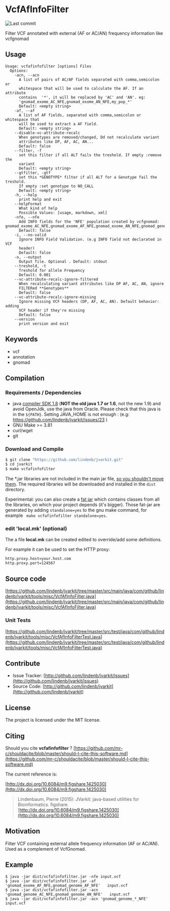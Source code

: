 # VcfAfInfoFilter

![Last commit](https://img.shields.io/github/last-commit/lindenb/jvarkit.png)

Filter VCF annotated with external (AF or AC/AN) frequency information like vcfgnomad


## Usage

```
Usage: vcfafinfofilter [options] Files
  Options:
    -acn, --acn
      A list of pairs of AC/AF fields separated with comma,semicolon or 
      whitespace that will be used to calculate the AF. If an attribute 
      contains  '*', it will be replaced by 'AC' and 'AN'. eg: 
      'gnomad_exome_AC_NFE,gnomad_exome_AN_NFE,my_pop_*' 
      Default: <empty string>
    -af, --af
      A list of AF fields, separated with comma,semicolon or whitespace that 
      will be used to extract a AF field.
      Default: <empty string>
    --disable-vc-attribute-recalc
      When genotypes are removed/changed, Dd not recalculate variant 
      attributes like DP, AF, AC, AN...
      Default: false
    --filter, -f
      set this filter if all ALT fails the treshold. If empty :remove the 
      variant 
      Default: <empty string>
    --gtfilter, -gtf
      set this *GENOTYPE* filter if all ALT for a Genotype fail the treshold. 
      If empty :set genotype to NO_CALL
      Default: <empty string>
    -h, --help
      print help and exit
    --helpFormat
      What kind of help
      Possible Values: [usage, markdown, xml]
    -nfe, --nfe
      Add INFO fields for the 'NFE' population created by vcfgnomad: gnomad_exome_AC_NFE,gnomad_exome_AF_NFE,gnomad_exome_AN_NFE,gnomad_genome_AC_NFE,gnomad_genome_AF_NFE,gnomad_genome_AN_NF
      Default: false
    -i, --no-valid
      Ignore INFO Field Validation. (e.g INFO field not declarated in VCF 
      header) 
      Default: false
    -o, --output
      Output file. Optional . Default: stdout
    --treshold, -t
      Treshold for allele Frequency
      Default: 0.001
    --vc-attribute-recalc-ignore-filtered
      When recalculating variant attributes like DP AF, AC, AN, ignore 
      FILTERed **Genotypes**
      Default: false
    --vc-attribute-recalc-ignore-missing
      Ignore missing VCF headers (DP, AF, AC, AN). Default behavior: adding 
      VCF header if they're missing
      Default: false
    --version
      print version and exit

```


## Keywords

 * vcf
 * annotation
 * gnomad


## Compilation

### Requirements / Dependencies

* java [compiler SDK 1.8](http://www.oracle.com/technetwork/java/index.html) (**NOT the old java 1.7 or 1.6**, not the new 1.9) and avoid OpenJdk, use the java from Oracle. Please check that this java is in the `${PATH}`. Setting JAVA_HOME is not enough : (e.g: https://github.com/lindenb/jvarkit/issues/23 )
* GNU Make >= 3.81
* curl/wget
* git


### Download and Compile

```bash
$ git clone "https://github.com/lindenb/jvarkit.git"
$ cd jvarkit
$ make vcfafinfofilter
```

The *.jar libraries are not included in the main jar file, [so you shouldn't move them](https://github.com/lindenb/jvarkit/issues/15#issuecomment-140099011 ).
The required libraries will be downloaded and installed in the `dist` directory.

Experimental: you can also create a [fat jar](https://stackoverflow.com/questions/19150811/) which contains classes from all the libraries, on which your project depends (it's bigger). Those fat-jar are generated by adding `standalone=yes` to the gnu make command, for example ` make vcfafinfofilter standalone=yes`.

### edit 'local.mk' (optional)

The a file **local.mk** can be created edited to override/add some definitions.

For example it can be used to set the HTTP proxy:

```
http.proxy.host=your.host.com
http.proxy.port=124567
```
## Source code 

[https://github.com/lindenb/jvarkit/tree/master/src/main/java/com/github/lindenb/jvarkit/tools/misc/VcfAfInfoFilter.java](https://github.com/lindenb/jvarkit/tree/master/src/main/java/com/github/lindenb/jvarkit/tools/misc/VcfAfInfoFilter.java)

### Unit Tests

[https://github.com/lindenb/jvarkit/tree/master/src/test/java/com/github/lindenb/jvarkit/tools/misc/VcfAfInfoFilterTest.java](https://github.com/lindenb/jvarkit/tree/master/src/test/java/com/github/lindenb/jvarkit/tools/misc/VcfAfInfoFilterTest.java)


## Contribute

- Issue Tracker: [http://github.com/lindenb/jvarkit/issues](http://github.com/lindenb/jvarkit/issues)
- Source Code: [http://github.com/lindenb/jvarkit](http://github.com/lindenb/jvarkit)

## License

The project is licensed under the MIT license.

## Citing

Should you cite **vcfafinfofilter** ? [https://github.com/mr-c/shouldacite/blob/master/should-I-cite-this-software.md](https://github.com/mr-c/shouldacite/blob/master/should-I-cite-this-software.md)

The current reference is:

[http://dx.doi.org/10.6084/m9.figshare.1425030](http://dx.doi.org/10.6084/m9.figshare.1425030)

> Lindenbaum, Pierre (2015): JVarkit: java-based utilities for Bioinformatics. figshare.
> [http://dx.doi.org/10.6084/m9.figshare.1425030](http://dx.doi.org/10.6084/m9.figshare.1425030)


## Motivation

Filter VCF containing external allele frequency information (AF or AC/AN). Used as a  complement of VcfGnomad.

## Example

```
$ java -jar dist/vcfafinfofilter.jar -nfe input.vcf
$ java -jar dist/vcfafinfofilter.jar -af 'gnomad_exome_AF_NFE,gnomad_genome_AF_NFE'   input.vcf
$ java -jar dist/vcfafinfofilter.jar -acn 'gnomad_genome_AC_NFE,gnomad_genome_AN_NFE'   input.vcf
$ java -jar dist/vcfafinfofilter.jar -acn 'gnomad_genome_*_NFE'   input.vcf

```




